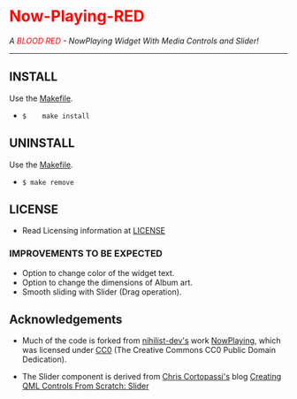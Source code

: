 # <span style="color:red;">Now-Playing-RED</span>

*A <span style="color:red;">BLOOD RED</span> - NowPlaying Widget With Media Controls and Slider!*

---

## INSTALL

Use the [Makefile](./Makefile).

+ `$	make install`

## UNINSTALL

Use the [Makefile](./Makefile).

+ `$ make remove`

## LICENSE
+ Read Licensing information at [LICENSE](./LICENSE)

### IMPROVEMENTS TO BE EXPECTED
+ Option to change color of the widget text.
+ Option to change the dimensions of Album art.
+ Smooth sliding with Slider (Drag operation).

## Acknowledgements
+ Much of the code is forked from [nihilist-dev's](https://github.com/nihilist-dev/) work [NowPlaying](https://github.com/nihilist-dev/NowPlaying), which was licensed under [CC0](https://github.com/nihilist-dev/NowPlaying/blob/1bf0b35ba1c99e9286c1d6d590c53891a8ca0021/LICENSE) (The Creative Commons CC0 Public Domain Dedication).

+ The Slider component is derived from [Chris Cortopassi's](https://www.ics.com/author/chris-cortopassi) blog [Creating QML Controls From Scratch: Slider](https://www.ics.com/blog/creating-qml-controls-scratch-slider)

